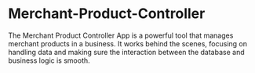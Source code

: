 # Merchant-Product-Controller
 The Merchant Product Controller App is a powerful tool that manages merchant products in a business. It works behind the scenes, focusing on handling data and making sure the interaction between the database and business logic is smooth.
